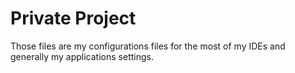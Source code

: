 # Private Project

Those files are my configurations files for the most of my IDEs and generally my applications settings.

